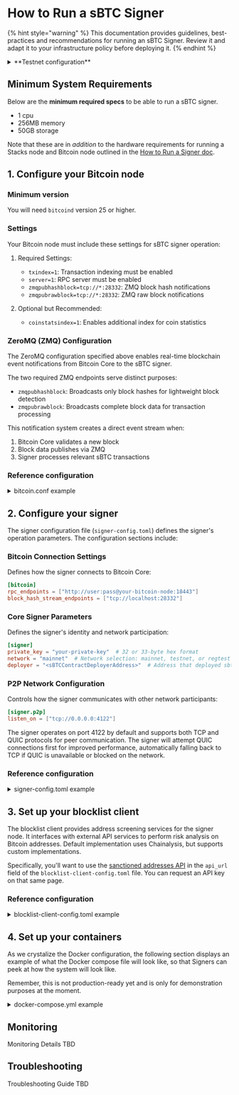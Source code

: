 # How to Run a sBTC Signer

{% hint style="warning" %}
This documentation provides guidelines, best-practices and recommendations for
running an sBTC Signer. Review it and adapt it to your infrastructure policy
before deploying it.
{% endhint %}

<details>
<summary>**Testnet configuration**</summary>
If you are onboarding to the sBTC signers testnet, please see
[here](https://github.com/stacks-network/sbtc/blob/fix/testnet_docker_compose/docker/testnet/README.md).
</details>

## Minimum System Requirements

Below are the **minimum required specs** to be able to run a sBTC signer.

- 1 cpu
- 256MB memory
- 50GB storage

Note that these are in _addition_ to the hardware requirements for running a
Stacks node and Bitcoin node outlined in the [How to Run a Signer
doc](../running-a-signer/README.md).

## 1. Configure your Bitcoin node

### Minimum version

You will need `bitcoind` version 25 or higher.

### Settings

Your Bitcoin node must include these settings for sBTC signer operation:

1. Required Settings:

   - `txindex=1`: Transaction indexing must be enabled
   - `server=1`: RPC server must be enabled
   - `zmqpubhashblock=tcp://*:28332`: ZMQ block hash notifications
   - `zmqpubrawblock=tcp://*:28332`: ZMQ raw block notifications

1. Optional but Recommended:

   - `coinstatsindex=1`: Enables additional index for coin statistics

### ZeroMQ (ZMQ) Configuration

The ZeroMQ configuration specified above enables real-time blockchain event
notifications from Bitcoin Core to the sBTC signer.

The two required ZMQ endpoints serve distinct purposes:

- `zmqpubhashblock`: Broadcasts only block hashes for lightweight block
  detection
- `zmqpubrawblock`: Broadcasts complete block data for transaction processing

This notification system creates a direct event stream when:

1. Bitcoin Core validates a new block
1. Block data publishes via ZMQ
1. Signer processes relevant sBTC transactions

### Reference configuration

<details>

<summary>bitcoin.conf example</summary>

```conf
regtest=1

[regtest]
printtoconsole=1
disablewallet=0
txindex=1
coinstatsindex=1

# Specify a non-default location to store blockchain data.
# blocksdir=/data/bitcoin-data
# Specify a non-default location to store blockchain and other data.
# datadir=/data/bitcoin-data

# [network]
# bind=0.0.0.0:18444
discover=0
dns=0
dnsseed=0
listenonion=0

# [rpc]
rpcserialversion=0
# Accept command line and JSON-RPC commands.
server=1
# Accept public REST requests.
rest=1
rpcbind=0.0.0.0:18333
rpcallowip=0.0.0.0/0
rpcallowip=::/0
rpcuser=user
rpcpassword=password

# [zmq]
# Note that this is required for the sbtc signer to work properly.
zmqpubhashblock=tcp://*:28332
zmqpubrawblock=tcp://*:28332

# [wallet]
addresstype=legacy
changetype=legacy
fallbackfee=0.00001
```

</details>


## 2. Configure your signer

The signer configuration file (`signer-config.toml`) defines the signer's
operation parameters. The configuration sections include:

### Bitcoin Connection Settings

Defines how the signer connects to Bitcoin Core:

```toml
[bitcoin]
rpc_endpoints = ["http://user:pass@your-bitcoin-node:18443"]
block_hash_stream_endpoints = ["tcp://localhost:28332"]
```

### Core Signer Parameters

Defines the signer's identity and network participation:

```toml
[signer]
private_key = "your-private-key"  # 32 or 33-byte hex format
network = "mainnet"  # Network selection: mainnet, testnet, or regtest
deployer = "<sBTCContractDeployerAddress>"  # Address that deployed sbtc contracts (this will either be provided as a default value or given directly to signers)
```

### P2P Network Configuration

Controls how the signer communicates with other network participants:

```toml
[signer.p2p]
listen_on = ["tcp://0.0.0.0:4122"]
```

The signer operates on port 4122 by default and supports both TCP and QUIC
protocols for peer communication. The signer will attempt QUIC connections first
for improved performance, automatically falling back to TCP if QUIC is
unavailable or blocked on the network.

### Reference configuration

<details>

<summary>signer-config.toml example</summary>

```toml
# TODO(715): Provide sane/safe configuration defaults. Re-review all of them!
# TODO(429): Add documentation for all configuration parameters.

# !! ==============================================================================
# !! Blocklist Client Configuration
# !! ==============================================================================
[blocklist_client]

# You may specify a blocklist client url. If one is not specified, then
# deposit or withdrawal requests are always accepted.
#
# Format: "http(s)://<host>:<port>"
# Default: <none>
# Required: false
# Environment: SIGNER_BLOCKLIST_CLIENT__ENDPOINT
#
# Defined in the provided docker compose, do not uncomment unless you know
# what you're doing.
# -------------------------------------------------------------------------
# endpoint = "http://127.0.0.1:8080"

# !! ==============================================================================
# !! Emily API Configuration
# !! ==============================================================================
[emily]
# The URI(s) of the Emily API server to connect to.
#
# You may specify multiple Emily API servers if you have them. They will be
# tried round-robin until one succeeds.
#
# Format: ["http(s)://<host>:<port>", ..]
# Default: <none>
# Required: true
# Environment: SIGNER_EMILY__ENDPOINTS
endpoints = [
    "https://sbtc-emily.com"
]

# !! ==============================================================================
# !! Bitcoin Core Configuration
# !! ==============================================================================
[bitcoin]
# The URI(s) of the Bitcoin Core RPC server(s) to connect to.
#
# You may specify multiple Bitcoin Core RPC servers if you have them. They will
# be randomly tried until one succeeds.
#
# Format: ["http://<user>:<pass>@<host>:<port>", ..]
# Default: <none>
# Required: true
# Environment: SIGNER_BITCOIN__RPC_ENDPOINTS
# Environment Example: http://user:pass@seed-1:4122,http://foo:bar@seed-2:4122
rpc_endpoints = [
    "http://user:pass@your-bitcoin-node:4122",
]

# The URI(s) of the Bitcoin Core ZMQ block hash stream(s) to connect to.
#
# You may optionally specify multiple endpoints if you have them. They will be
# tried in order until one succeeds, and it will attempt failover to the next
# endpoint if the connection is lost.
#
# Format: ["tcp://<host>:<port>", ..]
# Default: <none>
# Required: true
# Environment: SIGNER_BITCOIN__BLOCK_HASH_STREAM_ENDPOINTS
# Environment Example: tcp://10.0.0.1:28332,tcp://10.0.0.2:28332
block_hash_stream_endpoints = [
    "tcp://localhost:28332"
]

# !! ==============================================================================
# !! Block Notifier Configuration
# !! ==============================================================================
# Electrum server connection confirmation.
[block_notifier]
# The URI of the Electrum server to connect to.
#
# Format: "<protocol>://<host>:<port>"
# Default: <none>
# Required: true
# Environment: SIGNER_BLOCK_NOTIFIER__SERVER
server = "tcp://localhost:60401"
retry_interval = 10
max_retry_attempts = 5
ping_interval = 60
subscribe_interval = 10

# !! ==============================================================================
# !! Stacks Node Configuration
# !! ==============================================================================
[stacks]
# The RPC URL(s) of the Stacks node(s) to connect to. At least one must be
# provided. If multiple nodes are provided they will be tried in order when
# making requests.
endpoints = ["stacks-node-rpc"]

# This is the start height of the first EPOCH 3.0 block on the stacks
# blockchain.
nakamoto_start_height = 867867

# !! ==============================================================================
# !! Signer Configuration
# !! ==============================================================================
[signer]
# The private key associated with the signer. This is used to generate the
# signers associated public key and sign messages to other signers.
#
# This may be either in 32- or 33-byte format. If you generated the key using
# `stacks-cli` or other ecosystem tools, it is likely that the key is in 33-byte
# format which includes a stacks-proprietary suffix byte. The sBTC signer doesn't
# make use of this byte and it will be trimmed automatically if provided.
#
# Format: "<hex-encoded-private-key>" (64 or 66 hex-characters)
# Required: true
# Environment: SIGNER_SIGNER__PRIVATE_KEY
private_key = "your-private-key"

# Specifies which network to use when constructing and sending transactions
# on stacks and bitcoin. This cooresponds to the `chain` flag in the
# bitcoin.conf file of the connected bitcoin-core node, and the
# `burnchain.mode` flag int he config.toml of the connected stacks-core
# node.
#
# Required: true
# Possible values: mainnet, testnet, regtest
# Environment: SIGNER_SIGNER__NETWORK
network = "mainnet"

# The address that deployed the sbtc smart contracts.
#
# Required: true
# TODO(715): Change after SCs have been deployed.
deployer = "SNYourDeployerAddress"

# The signer database endpoint (pgsql connection string)
#
# Required: true
# Environment: SIGNER_SIGNER__DB_ENDPOINT
#
# Defined in the provided docker compose, do not uncomment unless you know
# what you're doing.
# -------------------------------------------------------------------------
# db_endpoint = "postgresql://postgres:postgres@localhost:5432/signer"

# A complete list of (compressed) public keys for known bootstrap signer
# peers who are approved to be in the sBTC signer set.
#
# Required: true Environment: SIGNER_SIGNER__BOOTSTRAP_SIGNING_SET
# TODO(715): Change after initial signing set has been determined.
bootstrap_signing_set = [
    "03providedsigningsetpublickey023a1d53bc96ad670bfe03adf8a06c52e6380",
    "02providedsigningsetpublickey023b28143130a18099ecf094d36fef0f6135c",
]

# The number of signatures required for signing Stacks transactions when
# using the multi-sig wallet formed from the public keys in the
# `bootstrap_signing_set`. Must be strictly positive.
#
# Required: true Environment: SIGNER_SIGNER__BOOTSTRAP_SIGNATURES_REQUIRED
bootstrap_signatures_required = 15

# Seconds to wait before processing a new Bitcoin block.
# Required: true Environment: SIGNER_SIGNER__BITCOIN_PROCESSING_DELAY
# TODO(715): Expect this to change after testing.
bitcoin_processing_delay = 0

# !! ==============================================================================
# !! Stacks Event Observer Configuration
# !!
# !! The event observer listens for events on the Stacks blockchain. The listen
# !! address must be reachable by your Stacks node, and must be configured in the
# !! node's `event_observer` configuration section.
# !!
# !! Note that the event observer endpoint _does not_ support TLS and is served
# !! over HTTP.
# !! ==============================================================================
[signer.event_observer]
# The network interface (ip address) and port to bind the event observer server to.
#
# Format: "<ip>:<port>"
# Required: true
# Environment: SIGNER_SIGNER__EVENT_OBSERVER__BIND
bind = "0.0.0.0:8801"

# !! ==============================================================================
# !! Signer P2P Networking Configuration
# !! ==============================================================================
[signer.p2p]
# List of seed nodes to connect to to bootstrap the network.
#
# If specified, these nodes will be used to discover other nodes on the network.
# If not specified or if none of the specified seeds could be reached, the node
# will attempt to discover other nodes using StackerDB.
#
# See the `listen_on` parameter for available protocols.
#
# Format: ["<protocol>:<ip>:<port>", "<protocol>:<ip>:<port>", ...]
# Required: false
# Environment: SIGNER_SIGNER__P2P__SEEDS
# Environment Example: tcp://seed-1:4122,tcp://seed-2:4122
# TODO(429): Add well-known seed nodes
# TODO(715): Add well-known seed nodes
seeds = [
    "<protocol>:<ip>:<port>",
    "provided:provided-ip:provided-port"
]

# The local network interface(s) and port(s) to listen on.
#
# You may specify multiple interfaces and ports by adding additional entries to
# the list. Entries can be addressed by any of IPv4 address, IPv6 address or
# hostname. Note that not all networks have IPv6 enabled, so it is recommended
# to provide an IPv4 address as well.
#
# Specifying a port of `0` will cause the server to bind to a random port,
# and an IP of `0.0.0.0` will cause the server to listen on all available
# interfaces.
#
# Available protocols:
# - tcp: Standard TCP socket connections.
# - quick-v1: QUIC over UDP. This protocol is faster and uses less bandwidth,
#       but may not be supported by all nodes' networks. Nodes will always
#       attempt QUIC connections first, and fall back to TCP if it fails.
#       If UDP is blocked on your network then you should not specify a QUIC
#       listener (as it will never be reachable).
#       More information: https://en.wikipedia.org/wiki/QUIC
#
# Format: ["<protocol>:<ip>[:port]", ...]
# - If port is omitted then the default port 4122 will be used.
# Default: ["tcp://0.0.0.0:4122", "quic-v1://0.0.0.0:4122"]
# Required: false
# Environment: SIGNER_SIGNER__P2P__LISTEN_ON
#
# Defined in the provided docker compose, do not uncomment unless you know
# what you're doing.
# -------------------------------------------------------------------------
listen_on = ["tcp://0.0.0.0:4122", "quic-v1://0.0.0.0:4122"]

# The publicly accessible network endpoint to advertise to other nodes.
#
# If this is not specified then the node will attempt to use other peers on the
# network to determine its public endpoint. This is the recommended
# configuration for most users.
#
# If your network uses an advanced configuration with separate inbound/outbound
# addresses then you must specify this value with your inbound address and
# configure port-forwarding as auto-discovery will report your outbound address.
#
# Format: ["<protocol>:<ip>:<port>", ...] (see `listen_on` for protocol options)
# Default: <none>
# Required: false
# Environment: SIGNER_SIGNER__P2P__PUBLIC_ENDPOINTS
public_endpoints = []
```

</details>

## 3. Set up your blocklist client

The blocklist client provides address screening services for the signer node. It
interfaces with external API services to perform risk analysis on Bitcoin
addresses. Default implementation uses Chainalysis, but supports custom
implementations.

Specifically, you'll want to use the [sanctioned addresses
API](https://www.chainalysis.com/free-cryptocurrency-sanctions-screening-tools)
in the `api_url` field of the `blocklist-client-config.toml` file. You can
request an API key on that same page.

### Reference configuration

<details>

<summary>blocklist-client-config.toml example</summary>

```toml
# !! ==============================================================================
# !! Blocklist Client Configuration
# !! ==============================================================================

[server]
# Server configurations.

# The host the server will run on.
host = "127.0.0.1"

# The port the server will run on.
port = 3032

[risk_analysis]
# Risk analysis configurations.

# The URL of the API you're planning to use to assess confirming or denying a
# bitcoin address. Note that the default implmentation of the blocklist client
# assumes the use of Chainalysis, but any method can be used as long as the API
# calls within the blocklist client are changed to match the new API.
api_url = "https://api.chainalysis.com"

# The API key for the API you're planning to use to assess confirming or denying.
api_key = "your-api-key"
```

</details>

## 4. Set up your containers

As we crystalize the Docker configuration, the following section displays an
example of what the Docker compose file will look like, so that Signers can peek
at how the system will look like.

Remember, this is not production-ready yet and is only for demonstration purposes at the moment.

<details>

<summary>docker-compose.yml example</summary>

```yml
# DISCLAIMER! READ!
# This file is an example of how it will look in production but there may be changes
# to this once production docker images are created and uploaded to dockerhub. This file is
# not meant to be used as is, but a docker compose like this one be created to be used later,
# and this documentation will be updated to reflect those changes.

# Services.
# ------------------------------------------------------------------------------
services:
  postgres:
    image: postgres:15-alpine
    stop_grace_period: 5s
    environment:
      POSTGRES_USER: postgres
      POSTGRES_PASSWORD: postgres
      POSTGRES_DB: signer
    ports:
      - 5432:5432

  sbtc-signer:
    image: blockstack/sbtc:signer-latest
    entrypoint: "/bin/bash -c '/usr/local/bin/signer -c /signer-config.toml --migrate-db'"
    depends_on:
      - postgres
    environment:
      RUST_LOG: info
      SIGNER_SIGNER__P2P__LISTEN_ON: tcp://0.0.0.0:4122
      SIGNER_SIGNER__DB_ENDPOINT: postgresql://postgres:postgres@postgres-1:5432/signer
      SIGNER_BLOCKLIST_CLIENT__ENDPOINT: http://localhost:3032
    volumes:
      - ./config/signer-config.toml:/signer-config.toml
    ports:
      - "4122:4122"

  blocklist-client:
    image: blockstack/sbtc:blocklist-client-latest
    entrypoint: "/bin/bash -c '/usr/local/bin/blocklist-client -c /blocklist-client-config.toml'"
    volumes:
      - ./config/blocklist-client-config.toml:/blocklist-client-config.toml
    ports:
      - "3032:3032"

  bitcoin:
    build: bitcoin
    ports:
      - "18443:18443"
      - "28332:28332"
    volumes:
      - ./bitcoin/bitcoin.conf:/root/.bitcoin/bitcoin.conf
    entrypoint:
      - /bin/bash
      - -c
      - |
        set -e
        bitcoind
    profiles:
      - default
      - bitcoin-mempool
```

</details>

## Monitoring

Monitoring Details TBD

## Troubleshooting

Troubleshooting Guide TBD
